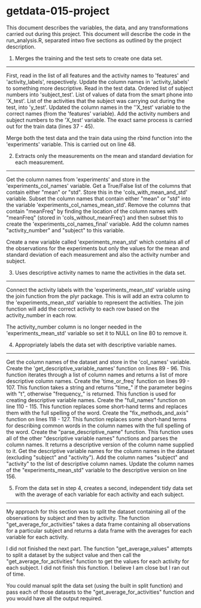 # getdata-015-project
This document describes the variables, the data, and any transformations carried out during this project.
This document will describe the code in the run_analysis.R, separated intwo five sections as outlined by the project description.

1. Merges the training and the test sets to create one data set.
----------------------------------------------------------------
First, read in the list of all features and the activity names to 'features' and 'activity_labels', respectively.
Update the column names in 'activity_labels' to something more descriptive.
Read in the test data. Ordered list of subject numbers into 'subject_test'.
List of values of data from the smart phone into 'X_test'. List of the activities 
that the subject was carrying out during the test, into 'y_test'. Updated 
the column names in the ''X_test' variable to the correct names (from 
the 'features' variable). Add the activity numbers and subject numbers 
to the 'X_test' variable.
The exact same process is carried out for the train data (lines 37 - 45).

Merge both the test data and the train data using the rbind function into the
'experiments' variable. This is carried out on line 48.

2. Extracts only the measurements on the mean and standard deviation for each measurement.
------------------------------------------------------------------------------------------
Get the column names from 'experiments' and store in the 'experiments_col_names' variable.
Get a True/False list of the columns that contain either "mean" or "std". Store this in 
the 'cols_with_mean_and_std' variable. Subset the column names that contain either "mean" or 
"std" into the variable 'experiments_col_names_mean_std'. Remove the columns that contain 
"meanFreq" by finding the location of the column names with "meanFreq" (stored in
'cols_without_meanFreq') and then subset this to create the 'experiments_col_names_final' 
variable. Add the column names "activity_number" and "subject" to this variable.

Create a new variable called 'experiments_mean_std' which contains all of the observations 
for the experiments but only the values for the mean and standard deviation of each measurement 
and also the activity number and subject.


3. Uses descriptive activity names to name the activities in the data set.
----------------------------------------------------------------------------
Connect the activity labels with the 'experiments_mean_std' variable using the join function from 
the plyr package. This is will add an extra column to the 'experiments_mean_std' variable 
to represent the activities. The join function will add the correct activity to each row 
based on the activity_number in each row.

The activity_number column is no longer needed in the 'experiments_mean_std' variable 
so set it to NULL on line 80 to remove it.

4. Appropriately labels the data set with descriptive variable names.
-----------------------------------------------------------------------
Get the column names of the dataset and store in the 'col_names' variable.
Create the 'get_descriptive_variable_names' function on lines 89 - 96. This function iterates through 
a list of column names and returns a list of more descriptive column names.
Create the 'time_or_freq' function on lines 99 - 107. This function takes a string and returns "time_" 
if the parameter begins with "t", otherwise "frequency_" is returned. This function is used for 
creating descriptive variable names.
Create the "full_names" function on line 110 - 115. This function replaces some short-hand terms 
and replaces them with the full spelling of the word.
Create the "fix_methods_and_axis" function on lines 118 - 127. This function replaces some short-hand 
terms for describing common words in the column names with the full spelling of the word.
Create the "parse_descriptive_name" function. This function uses all of the other "descriptive variable 
names" functions and parses the column names. It returns a descriptive version of the column name 
supplied to it.
Get the descriptive variable names for the column names in the dataset (excluding "subject" and  "activity").
Add the column names "subject" and "activity" to the list of descriptive column names.
Update the column names of the "experiments_mean_std" variable to the descriptive version on line 156.

5. From the data set in step 4, creates a second, independent tidy data set with the average of each variable for each activity and each subject.
-------------------------------------------------------------------------------------------------------------------------------------------------
My approach for this section was to split the dataset containing all of the observations by subject and then
by activity. The function "get_average_for_activities" takes a data frame containing all observations for a particular subject 
and returns a data frame with the averages for each variable for each activity.

I did not finished the next part. The function "get_average_values" attempts to split a dataset by the subject value 
and then call the "get_average_for_activities" function to get the values for each activity for each subject.
I did not finish this function. I believe I am close but I ran out of time.

You could manual split the data set (using the built in split function) and pass each of those
datasets to the "get_average_for_activities" function and you would have all the output required.